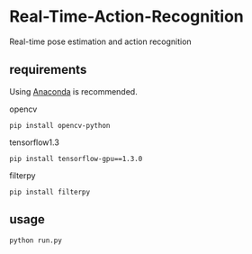 # Real-Time-Action-Recognition

Real-time pose estimation and action recognition

## requirements

Using [Anaconda](https://www.anaconda.com/download/) is recommended.

opencv

    pip install opencv-python

tensorflow1.3

    pip install tensorflow-gpu==1.3.0

filterpy

    pip install filterpy

## usage

    python run.py


